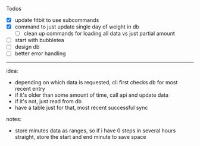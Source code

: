 Todos

- [x] update fitbit to use subcommands
- [x] command to just update single day of weight in db
    - [ ] clean up commands for loading all data vs just partial amount
- [ ] start with bubbletea
- [ ] design db
- [ ] better error handling

---
idea:
- depending on which data is requested, cli first checks db for most recent entry
- if it's older than some amount of time, call api and update data
- if it's not, just read from db
- have a table just for that, most recent successful sync


notes:
- store minutes data as ranges, so if i have 0 steps in several hours straight, store the start and end minute to save space
